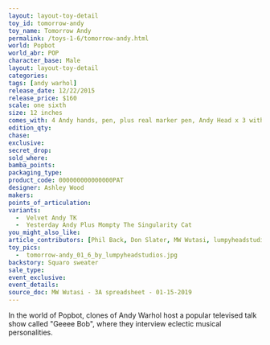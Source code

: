 ```yaml
---
layout: layout-toy-detail 
toy_id: tomorrow-andy
toy_name: Tomorrow Andy
permalink: /toys-1-6/tomorrow-andy.html
world: Popbot
world_abr: POP
character_base: Male
layout: layout-toy-detail
categories: 
tags: [andy warhol]
release_date: 12/22/2015
release_price: $160 
scale: one sixth
size: 12 inches
comes_with: 4 Andy hands, pen, plus real marker pen, Andy Head x 3 with different eyes
edition_qty: 
chase: 
exclusive: 
secret_drop: 
sold_where: 
bamba_points: 
packaging_type: 
product_code: 000000000000000PAT
designer: Ashley Wood
makers: 
points_of_articulation: 
variants: 
  -  Velvet Andy TK
  -  Yesterday Andy Plus Mompty The Singularity Cat
you_might_also_like: 
article_contributors: [Phil Back, Don Slater, MW Wutasi, lumpyheadstudios]
toy_pics: 
  -  tomorrow-andy_01_6_by_lumpyheadstudios.jpg
backstory: Squaro sweater
sale_type: 
event_exclusive: 
event_details: 
source_doc: MW Wutasi - 3A spreadsheet - 01-15-2019
---
```

In the world of Popbot, clones of Andy Warhol host a popular televised talk show called "Geeee Bob", where they interview eclectic musical personalities.